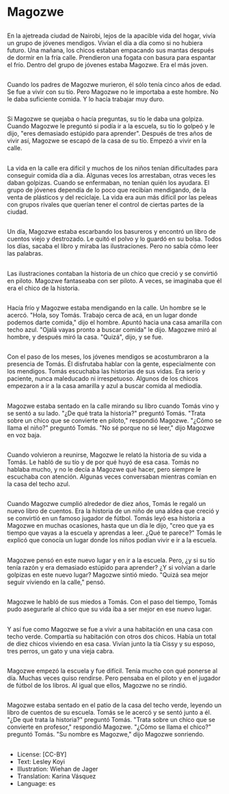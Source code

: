# Magozwe

##
En la ajetreada ciudad de Nairobi, lejos de la apacible vida del hogar, vivía un grupo de jóvenes mendigos. Vivían el día a día como si no hubiera futuro. Una mañana, los chicos estaban empacando sus mantas después de dormir en la fría calle. Prendieron una fogata con basura para espantar el frío. Dentro del grupo de jóvenes estaba Magozwe. Era el más joven.

##
Cuando los padres de Magozwe murieron, él sólo tenía cinco años de edad. Se fue a vivir con su tío. Pero Magozwe no le importaba a este hombre. No le daba suficiente comida. Y lo hacía trabajar muy duro.

##
Si Magozwe se quejaba o hacía preguntas, su tío le daba una golpiza. Cuando Magozwe le preguntó si podía ir a la escuela, su tío lo golpeó y le dijo, "eres demasiado estúpido para aprender". Después de tres años de vivir así, Magozwe se escapó de la casa de su tío. Empezó a vivir en la calle.

##
La vida en la calle era difícil y muchos de los niños tenían dificultades para conseguir comida día a día. Algunas veces los arrestaban, otras veces les daban golpizas. Cuando se enfermaban, no tenían quién los ayudara. El grupo de jóvenes dependía de lo poco que recibían mendigando, de la venta de plásticos y del reciclaje. La vida era aun más difícil por las peleas con grupos rivales que querían tener el control de ciertas partes de la ciudad.

##
Un día, Magozwe estaba escarbando los basureros y encontró un libro de cuentos viejo y destrozado. Le quitó el polvo y lo guardó en su bolsa. Todos los días, sacaba el libro y miraba las ilustraciones. Pero no sabía cómo leer las palabras.

##
Las ilustraciones contaban la historia de un chico que creció y se convirtió en piloto. Magozwe fantaseaba con ser piloto. A veces, se imaginaba que él era el chico de la historia.

##
Hacía frío y Magozwe estaba mendigando en la calle. Un hombre se le acercó. "Hola, soy Tomás. Trabajo cerca de acá, en un lugar donde podemos darte comida," dijo el hombre. Apuntó hacia una casa amarilla con techo azul. "Ojalá vayas pronto a buscar comida" le dijo. Magozwe miró al hombre, y después miró la casa. "Quizá", dijo, y se fue.

##
Con el paso de los meses, los jóvenes mendigos se acostumbraron a la presencia de Tomás. Él disfrutaba hablar con la gente, especialmente con los mendigos. Tomás escuchaba las historias de sus vidas. Era serio y paciente, nunca maleducado ni irrespetuoso. Algunos de los chicos empezaron a ir a la casa amarilla y azul a buscar comida al mediodía.

##
Magozwe estaba sentado en la calle mirando su libro cuando Tomás vino y se sentó a su lado. "¿De qué trata la historia?" preguntó Tomás. "Trata sobre un chico que se convierte en piloto," respondió Magozwe. "¿Cómo se llama el niño?" preguntó Tomás. "No sé porque no sé leer," dijo Magozwe en voz baja.

##
Cuando volvieron a reunirse, Magozwe le relató la historia de su vida a Tomás. Le habló de su tío y de por qué huyó de esa casa. Tomás no hablaba mucho, y no le decía a Magozwe qué hacer, pero siempre le escuchaba con atención. Algunas veces conversaban mientras comían en la casa del techo azul.

##
Cuando Magozwe cumplió alrededor de diez años, Tomás le regaló un nuevo libro de cuentos. Era la historia de un niño de una aldea que creció y se convirtió en un famoso jugador de fútbol. Tomás leyó esa historia a Magozwe en muchas ocasiones, hasta que un día le dijo, "creo que ya es tiempo que vayas a la escuela y aprendas a leer. ¿Qué te parece?" Tomás le explicó que conocía un lugar donde los niños podían vivir e ir a la escuela.

##
Magozwe pensó en este nuevo lugar y en ir a la escuela. Pero, ¿y si su tío tenía razón y era demasiado estúpido para aprender? ¿Y si volvían a darle golpizas en este nuevo lugar? Magozwe sintió miedo. "Quizá sea mejor seguir viviendo en la calle," pensó.

##
Magozwe le habló de sus miedos a Tomás. Con el paso del tiempo, Tomás pudo asegurarle al chico que su vida iba a ser mejor en ese nuevo lugar.

##
Y así fue como Magozwe se fue a vivir a una habitación en una casa con techo verde. Compartía su habitación con otros dos chicos. Había un total de diez chicos viviendo en esa casa. Vivían junto la tía Cissy y su esposo, tres perros, un gato y una vieja cabra.

##
Magozwe empezó la escuela y fue difícil. Tenía mucho con qué ponerse al día. Muchas veces quiso rendirse. Pero pensaba en el piloto y en el jugador de fútbol de los libros. Al igual que ellos, Magozwe no se rindió.

##
Magozwe estaba sentado en el patio de la casa del techo verde, leyendo un libro de cuentos de su escuela. Tomás se le acercó y se sentó junto a él. "¿De qué trata la historia?" preguntó Tomás. "Trata sobre un chico que se convierte en profesor," respondió Magozwe. "¿Cómo se llama el chico?" preguntó Tomás. "Su nombre es Magozwe," dijo Magozwe sonriendo.

##
* License: [CC-BY]
* Text: Lesley Koyi
* Illustration: Wiehan de Jager
* Translation: Karina Vásquez
* Language: es
